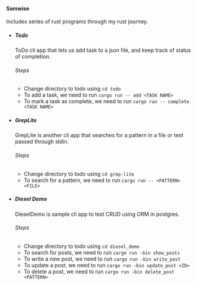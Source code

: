 #### Samwise
Includes series of rust programs through my rust journey.
- ##### Todo
    ToDo cli app that lets us add task to a json file, and keep track of status of completion. 
    ###### Steps
    - Change directory to todo using `cd todo`
    - To add a task, we need to run `cargo run -- add <TASK NAME>`
    - To mark a task as complete, we need to run `cargo run -- complete <TASK NAME>`

-  ##### GrepLite
    GrepLite is another cli app that searches for a pattern in a file or text passed through stdin.
    ###### Steps
    - Change directory to todo using `cd grep-lite`
    - To search for a pattern, we need to run `cargo run -- <PATTERN> <FILE>`

-  ##### Diesel Demo
    DieselDemo is sample cli app to test CRUD using ORM in postgres.
    ###### Steps
    - Change directory to todo using `cd diesel_demo`
    - To search for posts, we need to run `cargo run -bin show_posts`
    - To write a new post, we need to run `cargo run -bin write_post`
    - To update a post, we need to run `cargo run -bin update_post <ID>`
    - To delete a post, we need to run `cargo run -bin delete_post <PATTERN>`